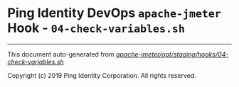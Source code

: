 
# Ping Identity DevOps `apache-jmeter` Hook - `04-check-variables.sh`

---
This document auto-generated from _[apache-jmeter/opt/staging/hooks/04-check-variables.sh](https://github.com/pingidentity/pingidentity-docker-builds/blob/master/apache-jmeter/opt/staging/hooks/04-check-variables.sh)_

Copyright (c)  2019 Ping Identity Corporation. All rights reserved.
